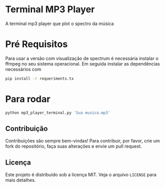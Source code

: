 # Terminal MP3 Player
A terminal mp3 player que plot o spectro da música

# Pré Requisitos
Para usar a versão com visualização de spectrum é necessária instalar o ffmpeg no seu sistema operacional.
Em seguida instalar as dependências necessários com
```bash
pip install -r requeriments.tx
```

# Para rodar
```bash
python mp3_player_terminal.py 'Sua musica.mp3'
```

## Contribuição

Contribuições são sempre bem-vindas! Para contribuir, por favor, crie um fork do repositório, faça suas alterações e envie um pull request.

## Licença

Este projeto é distribuído sob a licença MIT. Veja o arquivo `LICENSE` para mais detalhes.